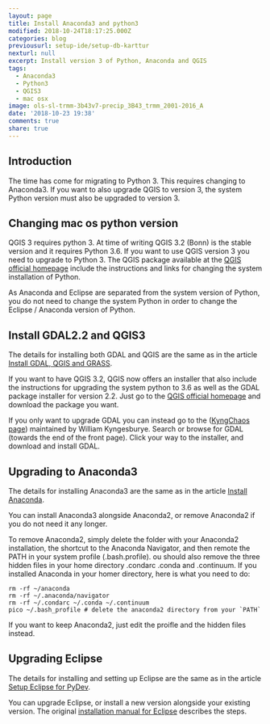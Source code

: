 ```yaml
---
layout: page
title: Install Anaconda3 and python3
modified: 2018-10-24T18:17:25.000Z
categories: blog
previousurl: setup-ide/setup-db-karttur
nexturl: null
excerpt: Install version 3 of Python, Anaconda and QGIS
tags:
  - Anaconda3
  - Python3
  - QGIS3
  - mac osx
image: ols-sl-trmm-3b43v7-precip_3B43_trmm_2001-2016_A
date: '2018-10-23 19:38'
comments: true
share: true
---
```

<script src="../../assets/js/karttur/togglediv.js"></script>

## Introduction

The time has come for migrating to Python 3. This requires changing to Anaconda3. If you want to also upgrade QGIS to version 3, the system Python version must also be upgraded to version 3.

## Changing mac os python version

QGIS 3 requires python 3. At time of writing QGIS 3.2 (Bonn) is the stable version and it requires Python 3.6. If you want to use QGIS version 3 you need to upgrade to Python 3. The QGIS package available at the [QGIS official homepage](https://www.qgis.org/en/site/) include the instructions and links for changing the system installation of Python.

As Anaconda and Eclipse are separated from the system version of Python, you do not need to change the system Python in order to change the Eclipse / Anaconda version of Python.

## Install GDAL2.2 and QGIS3

The details for installing both GDAL and QGIS are the same as in the article [Install GDAL, QGIS and GRASS](install-gis).

If you want to have QGIS 3.2, QGIS now offers an installer that also include the instructions for upgrading the system python to 3.6 as well as the GDAL package installer for version 2.2. Just go to the [QGIS official homepage](https://www.qgis.org/en/site/) and download the package you want.

If you only want to upgrade GDAL you can instead go to the ([KyngChaos page](http://www.kyngchaos.com/)) maintained by William Kyngesburye. Search or browse for GDAL (towards the end of the front page). Click your way to the installer, and download and install GDAL.

## Upgrading to Anaconda3

The details for installing Anaconda3 are the same as in the article [Install Anaconda](install-anaconda).

You can install Anaconda3 alongside Anaconda2, or remove Anaconda2 if you do not need it any longer.

To remove Anaconda2, simply delete the folder with your Anaconda2 installation, the shortcut to the Anaconda Navigator, and then remote the PATH in your system profile (.bash.profile). ou should also remove the three hidden files in your home directory .condarc  .conda  and .continuum. If you installed Anaconda in your homer directory, here is what you need to do:

```
rm -rf ~/anaconda
rm -rf ~/.anaconda/navigator
rm -rf ~/.condarc ~/.conda ~/.continuum
pico ~/.bash_profile # delete the anaconda2 directory from your `PATH`
```

If you want to keep Anaconda2, just edit the proifle and the hidden files instead.

## Upgrading Eclipse

The details for installing and setting up Eclipse are the same as in the article [Setup Eclipse for PyDev](install-eclipse).

You can upgrade Eclipse, or install a new version alongside your existing version. The original [installation manual for Eclipse](#) describes the steps.
